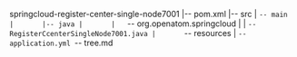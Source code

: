springcloud-register-center-single-node7001
|-- pom.xml
|-- src
|   `-- main
|       |-- java
|       |   `-- org.openatom.springcloud
|       |       `-- RegisterCcenterSingleNode7001.java
|       `-- resources
|           `-- application.yml
`-- tree.md


